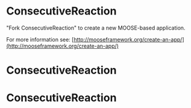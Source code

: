 ConsecutiveReaction
=====

"Fork ConsecutiveReaction" to create a new MOOSE-based application.

For more information see: [http://mooseframework.org/create-an-app/](http://mooseframework.org/create-an-app/)
# ConsecutiveReaction
# ConsecutiveReaction
